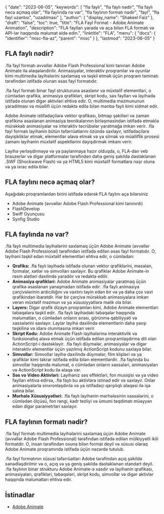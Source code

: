 {
  "date": "2023-06-05",
  "keywords": [
"fla faylı",
"fla faylı nədir",
"fla faylı necə açmaq olar",
"fla faylında nə var",
"fla faylının formatı nədir",
"fayl",
"fla fayl uzantısı",
"uzadılması"
],
  "author": {
    "display_name": "Shakeel Faiz"
},
  "draft": "false",
  "toc": true,
  "title": "FLA Fayl Format - Adobe Animate Animation",
  "description": "FLA faylları yarada və aça bilən FLA formatı və API-lər haqqında məlumat əldə edin.",
  "linktitle": "FLA",
  "menu": {
    "docs": {
      "identifier": "misc-fla-az",
      "parent": "misc"
}
},
  "lastmod": "2023-06-05"
}

## FLA faylı nədir?

.fla fayl formatı əvvəllər Adobe Flash Professional kimi tanınan Adobe Animate ilə əlaqələndirilir. Animasiyalar, interaktiv proqramlar və oyunlar kimi multimedia layihələrini saxlamaq və təşkil etmək üçün proqram təminatı tərəfindən istifadə olunan əsas fayl formatıdır.

.fla fayl formatı binar fayl strukturuna əsaslanır və müxtəlif elementləri, o cümlədən qrafika, animasiya qrafikləri, skript kodu, səs faylları və layihədə istifadə olunan digər aktivləri ehtiva edir. O, multimedia məzmununun yaradılması və müəllifi üçün redaktə edilə bilən mənbə faylı kimi xidmət edir.

Adobe Animate istifadəçilərə vektor qrafikası, bitmap şəkilləri və zaman qrafikinə əsaslanan animasiya texnikalarının birləşməsindən istifadə etməklə mürəkkəb animasiyalar və interaktiv təcrübələr yaratmağa imkan verir. .fla fayl formatı layihənin bütün təfərrüatlarını özündə saxlayır, istifadəçilərə dəyişikliklər etmək, elementlər əlavə etmək və ya silmək və müəlliflik prosesi zamanı layihənin müxtəlif aspektlərini dəyişdirmək imkanı verir.

Layihə yerləşdirməyə və ya paylanmaya hazır olduqda, o, FLA-dan veb brauzerlər və digər platformalar tərəfindən daha geniş şəkildə dəstəklənən .SWF (Shockwave Flash) və ya HTML5 kimi müxtəlif formatlara nəşr oluna və ya ixrac edilə bilər.

## FLA faylını necə açmaq olar?

Aşağıdakı proqramlardan birini istifadə edərək FLA faylını aça bilərsiniz

- Adobe Animate (əvvəllər Adobe Flash Professional kimi tanınırdı)
- FlashDevelop
- Swiff Oyunçusu
- Synfig Studio

## FLA faylında nə var?

.fla faylı multimedia layihələrini saxlamaq üçün Adobe Animate (əvvəllər Adobe Flash Professional) tərəfindən istifadə edilən əsas fayl formatıdır. O, layihəni təşkil edən müxtəlif elementləri ehtiva edir, o cümlədən:

- **Qrafika:** .fla faylı layihədə istifadə olunan vektor qrafiklərini, məsələn, formalar, xətlər və simvolları saxlayır. Bu qrafiklər Adobe Animate-in rəsm alətləri daxilində yaradılır və redaktə edilir.
- **Animasiya qrafikləri:** Adobe Animate animasiyalar yaratmaq üçün qrafikə əsaslanan yanaşmadan istifadə edir. .fla faylı animasiya çərçivələrinin ardıcıllığını və vaxtını təyin edən bir və ya daha çox vaxt qrafikindən ibarətdir. Hər bir çərçivə mürəkkəb animasiyalara imkan verən müxtəlif məzmun və ya xüsusiyyətlərə malik ola bilər.
- **Layers:** Digər qrafik dizayn proqramları kimi, Adobe Animate elementləri təbəqələrə təşkil edir. .fla faylı layihədəki təbəqələr haqqında məlumatları, o cümlədən onların sırası, görünmə qabiliyyəti və xassələrini saxlayır. Laylar layihə daxilində elementlərin daha yaxşı təşkilinə və idarə olunmasına imkan verir.
- **Skript Kodu:** Adobe Animate Flash layihələrinə interaktivlik və funksionallıq əlavə etmək üçün istifadə edilən proqramlaşdırma dili olan ActionScript-i dəstəkləyir. .fla faylı düymələr, animasiyalar və digər interaktiv elementlər üçün yazılmış ActionScript kodunu saxlaya bilər.
- **Simvollar:** Simvollar layihə daxilində düymələr, film klipləri və ya qrafiklər kimi təkrar istifadə edilə bilən elementlərdir. .fla faylında bu simvollar haqqında məlumat, o cümlədən onların xassələri, animasiyaları və ActionScript kodu ilə əlaqə var.
- **Səs və Video Aktivləri:** Layihəniz səs effektləri, fon musiqisi və ya video faylları ehtiva edirsə, .fla faylı bu aktivlərə istinad edir və saxlayır. Onlar animasiyalarla sinxronlaşdırıla və ya istifadəçi qarşılıqlı əlaqəsi ilə işə salına bilər.
- **Mərhələ Xüsusiyyətləri:** .fla faylı layihənin mərhələsinin xassələrini, o cümlədən ölçüsü, fon rəngi, kadr tezliyi və ümumi təqdimatı müəyyən edən digər parametrləri saxlayır.

## FLA faylının formatı nədir?

.fla fayl formatı multimedia layihələrini saxlamaq üçün Adobe Animate (əvvəllər Adobe Flash Professional) tərəfindən istifadə edilən mülkiyyətli ikili formatdır. O, insan tərəfindən oxuna bilən format deyil və xüsusi olaraq Adobe Animate proqramında istifadə üçün nəzərdə tutulub.

.fla fayl formatının xüsusi təfərrüatları Adobe tərəfindən açıq şəkildə sənədləşdirilmir və o, açıq və ya geniş şəkildə dəstəklənən standart deyil. .fla faylının binar strukturu Adobe Animate-ə xasdır və layihənin qrafikası, animasiyaları, qrafikləri, təbəqələri, skript kodu, simvollar və digər aktivlər haqqında məlumatları ehtiva edir.

## İstinadlar
* [Adobe Animate](https://en.wikipedia.org/wiki/Adobe_Animate)


